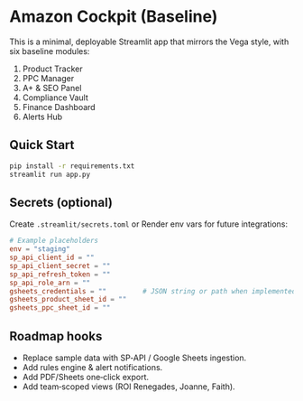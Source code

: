 # Amazon Cockpit (Baseline)

This is a minimal, deployable Streamlit app that mirrors the Vega style, with six baseline modules:
1) Product Tracker
2) PPC Manager
3) A+ & SEO Panel
4) Compliance Vault
5) Finance Dashboard
6) Alerts Hub

## Quick Start

```bash
pip install -r requirements.txt
streamlit run app.py
```

## Secrets (optional)

Create `.streamlit/secrets.toml` or Render env vars for future integrations:

```toml
# Example placeholders
env = "staging"
sp_api_client_id = ""
sp_api_client_secret = ""
sp_api_refresh_token = ""
sp_api_role_arn = ""
gsheets_credentials = ""         # JSON string or path when implemented
gsheets_product_sheet_id = ""
gsheets_ppc_sheet_id = ""
```

## Roadmap hooks

- Replace sample data with SP‑API / Google Sheets ingestion.
- Add rules engine & alert notifications.
- Add PDF/Sheets one‑click export.
- Add team‑scoped views (ROI Renegades, Joanne, Faith).
```
